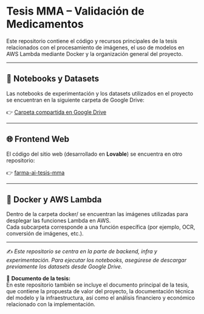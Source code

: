 ﻿# Tesis MMA – Validación de Medicamentos

Este repositorio contiene el código y recursos principales de la tesis relacionados con el procesamiento de imágenes, el uso de modelos en AWS Lambda mediante Docker y la organización general del proyecto.

---

## 📂 Notebooks y Datasets

Las notebooks de experimentación y los datasets utilizados en el proyecto se encuentran en la siguiente carpeta de Google Drive:  

👉 [Carpeta compartida en Google Drive](https://drive.google.com/drive/u/0/folders/1yg2mTNCvHuE2C_PPlhhzMm9Xf7T6MWhw?q=sharedwith:public%20parent:1yg2mTNCvHuE2C_PPlhhzMm9Xf7T6MWhw)

---

## 🌐 Frontend Web

El código del sitio web (desarrollado en **Lovable**) se encuentra en otro repositorio:  

👉 [farma-ai-tesis-mma](https://github.com/matiaspremioprado/farma-ai-tesis-mma)

---

## 🐳 Docker y AWS Lambda

Dentro de la carpeta docker/ se encuentran las imágenes utilizadas para desplegar las funciones Lambda en AWS.  
Cada subcarpeta corresponde a una función específica (por ejemplo, OCR, conversión de imágenes, etc.).

---

✍️ *Este repositorio se centra en la parte de backend, infra y experimentación. Para ejecutar los notebooks, asegúrese de descargar previamente los datasets desde Google Drive.*

📄 **Documento de la tesis:**  
En este repositorio también se incluye el documento principal de la tesis, que contiene la propuesta de valor del proyecto, la documentación técnica del modelo y la infraestructura, así como el análisis financiero y económico relacionado con la implementación.
